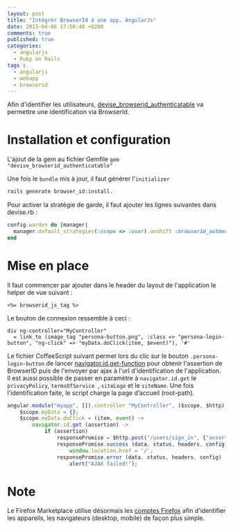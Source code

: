 ```yaml
---
layout: post
title: "Intégrer BrowserId à une app. AngularJs"
date: 2015-04-06 17:50:48 +0200
comments: true
published: true
categories: 
  - angularjs
  - Ruby on Rails
tags :
  - angularjs
  - webapp
  - browserid
---
```


Afin d'identifier les utilisateurs, [devise_browserid_authenticatable](https://github.com/denschub/devise_browserid_authenticatable) va permettre une identification via BrowserId. 

# Installation et configuration
L'ajout de la gem au fichier Gemfile `gem "devise_browserid_authenticatable"`

Une fois le `bundle` mis à jour, il faut générer l'`initializer`
```bash
rails generate browser_id:install.
```

Pour activer la stratégie de garde, il faut ajouter les lignes suivantes dans devise.rb : 
```ruby config/initializers/devise.rb
config.warden do |manager|
  manager.default_strategies(:scope => :user).unshift :browserid_authenticatable
end
```
# Mise en place
Il faut commencer par ajouter dans le header du layout de l'application le helper de vue suivant : 
```erb
<%= browserid_js_tag %>
```

Le bouton de connexion ressemble à ceci : 
```haml
div ng-controller="MyController"
  = link_to (image_tag "persona-button.png", :class => "persona-login-button", "ng-click" => "myData.doClick(item, $event)"), '#'
```

Le fichier CoffeeScript suivant permet lors du clic sur le bouton `.persona-login-button` de lancer [navigator.id.get-function](https://developer.mozilla.org/en-US/docs/DOM/navigator.id.get) pour obtenir l'assertion de BrowserID puis de l'envoyer par ajax à l'url d'identification de l'application. Il est aussi possible de passer en paramètre à `navigator.id.get` le `privacyPolicy`, `termsOfService `, `siteLogo` et le `siteName`. Une fois l'identification faite, le script charge la page d’accueil (root-path).

```javascript add_browserid_to_controller.js.coffee
angular.module("myapp", []).controller "MyController", ($scope, $http) ->
    $scope.myData = {};
    $scope.myData.doClick = (item, event) ->
        navigator.id.get (assertion) ->
            if (assertion)
                responsePromise = $http.post("/users/sign_in", {"assertion": assertion}, {cache: false});
                responsePromise.success (data, status, headers, config) ->
                    window.location.href = '/';
                responsePromise.error (data, status, headers, config) ->
                    alert("AJAX failed!");
```

# Note
Le Firefox Marketplace utilise désormais les [comptes Firefox](https://support.mozilla.org/en-US/kb/use-firefox-accounts-manage-your-marketplace-apps) afin d'identifier les appareils, les navigateurs (desktop, mobile) de façon plus simple.
